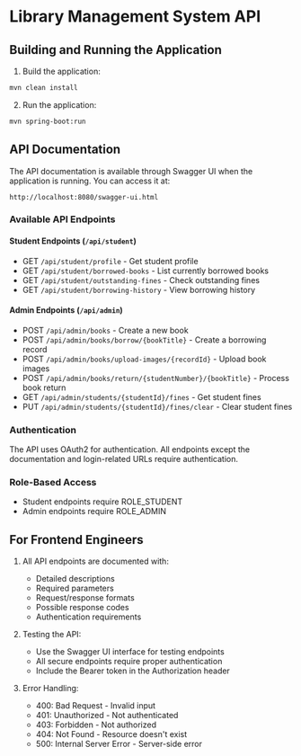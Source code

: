 # Library Management System API

## Building and Running the Application

1. Build the application:
```bash
mvn clean install
```

2. Run the application:
```bash
mvn spring-boot:run
```

## API Documentation

The API documentation is available through Swagger UI when the application is running. You can access it at:

```
http://localhost:8080/swagger-ui.html
```

### Available API Endpoints

#### Student Endpoints (`/api/student`)
- GET `/api/student/profile` - Get student profile
- GET `/api/student/borrowed-books` - List currently borrowed books
- GET `/api/student/outstanding-fines` - Check outstanding fines
- GET `/api/student/borrowing-history` - View borrowing history

#### Admin Endpoints (`/api/admin`)
- POST `/api/admin/books` - Create a new book
- POST `/api/admin/books/borrow/{bookTitle}` - Create a borrowing record
- POST `/api/admin/books/upload-images/{recordId}` - Upload book images
- POST `/api/admin/books/return/{studentNumber}/{bookTitle}` - Process book return
- GET `/api/admin/students/{studentId}/fines` - Get student fines
- PUT `/api/admin/students/{studentId}/fines/clear` - Clear student fines

### Authentication

The API uses OAuth2 for authentication. All endpoints except the documentation and login-related URLs require authentication.

### Role-Based Access

- Student endpoints require ROLE_STUDENT
- Admin endpoints require ROLE_ADMIN

## For Frontend Engineers

1. All API endpoints are documented with:
   - Detailed descriptions
   - Required parameters
   - Request/response formats
   - Possible response codes
   - Authentication requirements

2. Testing the API:
   - Use the Swagger UI interface for testing endpoints
   - All secure endpoints require proper authentication
   - Include the Bearer token in the Authorization header

3. Error Handling:
   - 400: Bad Request - Invalid input
   - 401: Unauthorized - Not authenticated
   - 403: Forbidden - Not authorized
   - 404: Not Found - Resource doesn't exist
   - 500: Internal Server Error - Server-side error
